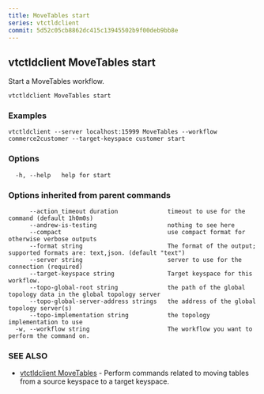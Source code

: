 ```yaml
---
title: MoveTables start
series: vtctldclient
commit: 5d52c05cb8862dc415c13945502b9f00deb9bb8e
---
```

## vtctldclient MoveTables start

Start a MoveTables workflow.

```
vtctldclient MoveTables start
```

### Examples

```
vtctldclient --server localhost:15999 MoveTables --workflow commerce2customer --target-keyspace customer start
```

### Options

```
  -h, --help   help for start
```

### Options inherited from parent commands

```
      --action_timeout duration              timeout to use for the command (default 1h0m0s)
      --andrew-is-testing                    nothing to see here
      --compact                              use compact format for otherwise verbose outputs
      --format string                        The format of the output; supported formats are: text,json. (default "text")
      --server string                        server to use for the connection (required)
      --target-keyspace string               Target keyspace for this workflow.
      --topo-global-root string              the path of the global topology data in the global topology server
      --topo-global-server-address strings   the address of the global topology server(s)
      --topo-implementation string           the topology implementation to use
  -w, --workflow string                      The workflow you want to perform the command on.
```

### SEE ALSO

* [vtctldclient MoveTables](../)	 - Perform commands related to moving tables from a source keyspace to a target keyspace.

